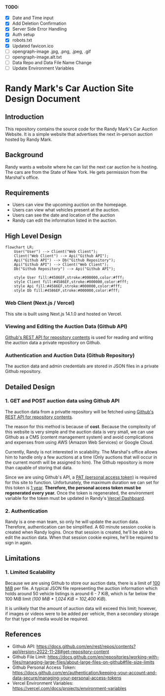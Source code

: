 #### TODO:

- [x] Date and Time input
- [x] Add Deletion Confirmation
- [x] Server Side Error Handling
- [x] Auth setup
- [x] robots.txt
- [x] Updated favicon.ico
- [ ] opengraph-image .jpg, .png, .jpeg, .gif
- [ ] opengraph-image.alt.txt
- [ ] Data Repo and Data File Name Change
- [ ] Update Environment Variables

# Randy Mark's Car Auction Site Design Document

## Introduction

This repository contains the source code for the Randy Mark's Car Auction Website. It is a simple website that advertises the next in-person auction hosted by Randy Mark.

## Background

Randy wants a website where he can list the next car auction he is hosting. The cars are from the State of New York. He gets permission from the Marshal's office.

## Requirements

- Users can view the upcoming auction on the homepage.
- Users can view what vehicles present at the auction.
- Users can see the date and location of the auction
- Randy can edit the information listed in the auction.

## High Level Design

```mermaid
flowchart LR;
    User("User") --> Client("Web Client");
    Client("Web Client") --> Api("Github API");
    Api("Github API") --> Db("Github Repository");
    Api("Github API") --> Client("Web Client");
    Db("Github Repository") --> Api("Github API");

    style User fill:#4586EF,stroke:#000000,color:#fff;
    style Client fill:#4586EF,stroke:#000000,color:#fff;
    style Api fill:#4586EF,stroke:#000000,color:#fff;
    style Db fill:#4586EF,stroke:#000000,color:#fff;
```

### Web Client (Next.js / Vercel)

This site is built using Next.js 14.1.0 and hosted on Vercel.

### Viewing and Editing the Auction Data (Github API)

[Github's REST API for repository contents](https://docs.github.com/en/rest/repos/contents?apiVersion=2022-11-28#get-repository-content) is used for reading and writing the auction data a private repository on Github.

### Authentication and Auction Data (Github Repository)

The auction data and admin credentials are stored in JSON files in a private Github repository.

## Detailed Design

### 1. GET and POST auction data using Github API

The auction data from a privatte repository will be fetched using [Github's REST API for repository contents](https://docs.github.com/en/rest/repos/contents?apiVersion=2022-11-28#get-repository-content).

The reason for this method is because of **cost**. Because the complexity of this website is very simple and the auction data is very small, we can use Github as a CMS (content management system) and avoid complications and expenses from using AWS (Amazon Web Services) or Google Cloud.

Currently, Randy is not interested in scalability. The Marshal's office allows him to handle only a few auctions at a time (Only auctions that will occur in the current month will be assigned to him). The Github repository is more than capable of storing that data.

Since we are using Github's API, a [PAT (personal access token)](https://docs.github.com/en/authentication/keeping-your-account-and-data-secure/managing-your-personal-access-tokens) is required for this site to function. Unfortunately, the maximum duration we can set for this token is [1 year](https://docs.github.com/en/authentication/keeping-your-account-and-data-secure/token-expiration-and-revocation#token-expired-due-to-lack-of-use). **Therefore, the personal access token must be regenerated every year.** Once the token is regenerated, the environment variable for the token must be updated in Randy's [Vercel Dashboard](https://vercel.com/docs/projects/environment-variables).

### 2. Authentication

Randy is a one-man team, so only he will update the auction data. Therefore, authentication can be simplified. A 60 minute session cookie is created when Randy logins. Once that session is created, he'll be able to edit the auction data. When that session cookie expires, he'll be required to sign in again.

## Limitations

### 1. Limited Scalability

Because we are using Github to store our auction data, there is a limit of [100 MiB](https://docs.github.com/en/repositories/working-with-files/managing-large-files/about-large-files-on-github#file-size-limits) per file. A typical JSON file representing the auction information which holds around 50 vehicle listings is around 6 - 7 KiB, which is far below the 100 MiB limit (_100 MiB \* 1,024 KiB = 102,400 KiB_).

It is unlikely that the amount of auction data will exceed this limit; however, if images or videos were to be added per vehicle, then a secondary storage for that type of media would be required.

## References

- Github API: https://docs.github.com/en/rest/repos/contents?apiVersion=2022-11-28#get-repository-content
- Github File Limit: https://docs.github.com/en/repositories/working-with-files/managing-large-files/about-large-files-on-github#file-size-limits
- Github Personal Access Token: https://docs.github.com/en/authentication/keeping-your-account-and-data-secure/managing-your-personal-access-tokens
- Vercel Environment Variables: https://vercel.com/docs/projects/environment-variables
